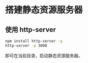 # 搭建静态资源服务器

## 使用 http-server

```bash
npm install http-server -g
http-server -p 3000
```

即可在当前目录，启动静态资源服务器。
